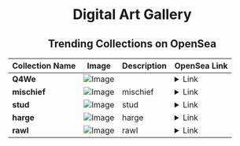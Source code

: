 <div align="center">

# Digital Art Gallery

## Trending Collections on OpenSea

| Collection Name                       | Image                                                                                     | Description                       | OpenSea Link                                                                                          |
|---------------------------------------|-------------------------------------------------------------------------------------------|-----------------------------------|--------------------------------------------------------------------------------------------------------|
| **Q4We** | ![Image](https://i.seadn.io/s/raw/files/bec5166e747cedb1ae69325fd120005f.jpg?w=500&auto=format?w=200&auto=format) |  | <details><summary>Link</summary>[Q4We](https://opensea.io/collection/q4we)</details> |
| **mischief** | ![Image](https://i.seadn.io/s/raw/files/76c1171b0c64180c9758ec94a41a0777.jpg?w=500&auto=format?w=200&auto=format) | mischief | <details><summary>Link</summary>[mischief](https://opensea.io/collection/mischief-1)</details> |
| **stud** | ![Image](https://i.seadn.io/s/raw/files/f51ddab68c072e3745138c75f4f8fc6a.jpg?w=500&auto=format?w=200&auto=format) | stud | <details><summary>Link</summary>[stud](https://opensea.io/collection/stud-10)</details> |
| **harge** | ![Image](https://i.seadn.io/s/raw/files/483cbed064c7294e6f93e75431a557d7.jpg?w=500&auto=format?w=200&auto=format) | harge | <details><summary>Link</summary>[harge](https://opensea.io/collection/harge-3)</details> |
| **rawl** | ![Image](https://i.seadn.io/s/raw/files/1bc69c7522314eeddef225be42cb490b.jpg?w=500&auto=format?w=200&auto=format) | rawl | <details><summary>Link</summary>[rawl](https://opensea.io/collection/rawl)</details> |

</div>